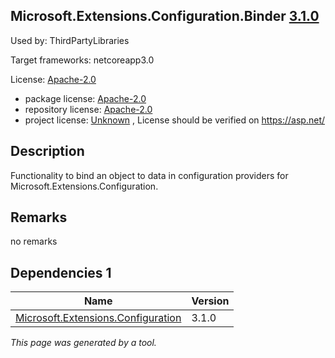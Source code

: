 Microsoft.Extensions.Configuration.Binder [3.1.0](https://www.nuget.org/packages/Microsoft.Extensions.Configuration.Binder/3.1.0)
--------------------

Used by: ThirdPartyLibraries

Target frameworks: netcoreapp3.0

License: [Apache-2.0](../../../../licenses/apache-2.0) 

- package license: [Apache-2.0](https://licenses.nuget.org/Apache-2.0) 
- repository license: [Apache-2.0](https://github.com/aspnet/Extensions) 
- project license: [Unknown](https://asp.net/) , License should be verified on https://asp.net/

Description
-----------
Functionality to bind an object to data in configuration providers for Microsoft.Extensions.Configuration.

Remarks
-----------
no remarks


Dependencies 1
-----------

|Name|Version|
|----------|:----|
|[Microsoft.Extensions.Configuration](../../../../packages/nuget.org/microsoft.extensions.configuration/3.1.0)|3.1.0|

*This page was generated by a tool.*